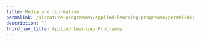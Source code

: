 ```yaml
---
title: Media and Journalism
permalink: /signature-programmes/applied-learning-programme/permalink/
description: ""
third_nav_title: Applied Learning Programme
---
```

